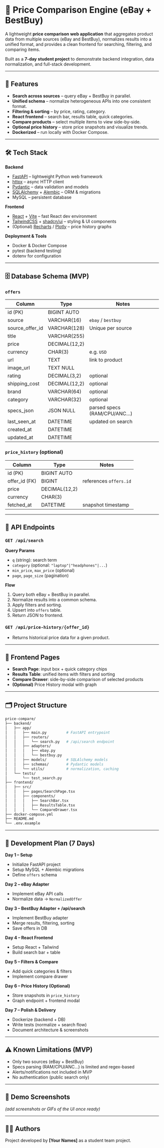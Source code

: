 # 🛒 Price Comparison Engine (eBay + BestBuy)

A lightweight **price comparison web application** that aggregates product data from multiple sources (eBay and BestBuy), normalizes results into a unified format, and provides a clean frontend for searching, filtering, and comparing items.  

Built as a **7-day student project** to demonstrate backend integration, data normalization, and full-stack development.

---

## 🚀 Features
- **Search across sources** – query eBay + BestBuy in parallel.
- **Unified schema** – normalize heterogeneous APIs into one consistent format.
- **Filtering & sorting** – by price, rating, category.
- **React frontend** – search bar, results table, quick categories.
- **Compare products** – select multiple items to view side-by-side.
- **Optional price history** – store price snapshots and visualize trends.
- **Dockerized** – run locally with Docker Compose.

---

## 🛠️ Tech Stack
**Backend**
- [FastAPI](https://fastapi.tiangolo.com/) – lightweight Python web framework
- [httpx](https://www.python-httpx.org/) – async HTTP client
- [Pydantic](https://docs.pydantic.dev/) – data validation and models
- [SQLAlchemy](https://www.sqlalchemy.org/) + [Alembic](https://alembic.sqlalchemy.org/) – ORM & migrations
- MySQL – persistent database

**Frontend**
- [React](https://react.dev/) + [Vite](https://vitejs.dev/) – fast React dev environment
- [TailwindCSS](https://tailwindcss.com/) + [shadcn/ui](https://ui.shadcn.com/) – styling & UI components
- (Optional) [Recharts](https://recharts.org/) / [Plotly](https://plotly.com/javascript/) – price history graphs

**Deployment & Tools**
- Docker & Docker Compose
- pytest (backend testing)
- dotenv for configuration

---

## 🗄️ Database Schema (MVP)

### `offers`
| Column            | Type              | Notes                                  |
|-------------------|------------------|----------------------------------------|
| id (PK)           | BIGINT AUTO      |                                        |
| source            | VARCHAR(16)      | `ebay` / `bestbuy`                     |
| source_offer_id   | VARCHAR(128)     | Unique per source                      |
| title             | VARCHAR(255)     |                                        |
| price             | DECIMAL(12,2)    |                                        |
| currency          | CHAR(3)          | e.g. `USD`                             |
| url               | TEXT             | link to product                        |
| image_url         | TEXT NULL        |                                        |
| rating            | DECIMAL(3,2)     | optional                               |
| shipping_cost     | DECIMAL(12,2)    | optional                               |
| brand             | VARCHAR(64)      | optional                               |
| category          | VARCHAR(32)      | optional                               |
| specs_json        | JSON NULL        | parsed specs (RAM/CPU/ANC…)            |
| last_seen_at      | DATETIME         | updated on search                      |
| created_at        | DATETIME         |                                        |
| updated_at        | DATETIME         |                                        |

### `price_history` (optional)
| Column         | Type           | Notes                  |
|----------------|---------------|-------------------------|
| id (PK)        | BIGINT AUTO   |                         |
| offer_id (FK)  | BIGINT        | references `offers.id`  |
| price          | DECIMAL(12,2) |                         |
| currency       | CHAR(3)       |                         |
| fetched_at     | DATETIME      | snapshot timestamp      |

---

## 🔗 API Endpoints

### `GET /api/search`
**Query Params**
- `q` (string): search term
- `category` (optional: `"laptop"|"headphones"|...`)
- `min_price`, `max_price` (optional)
- `page`, `page_size` (pagination)

**Flow**
1. Query both eBay + BestBuy in parallel.
2. Normalize results into a common schema.
3. Apply filters and sorting.
4. Upsert into `offers` table.
5. Return JSON to frontend.

### `GET /api/price-history/{offer_id}`
- Returns historical price data for a given product.

---

## 🎨 Frontend Pages

- **Search Page**: input box + quick category chips  
- **Results Table**: unified items with filters and sorting  
- **Compare Drawer**: side-by-side comparison of selected products  
- **(Optional)** Price History modal with graph  

---

## 🗂️ Project Structure
```bash
price-compare/
├── backend/
│   ├── app/
│   │   ├── main.py         # FastAPI entrypoint
│   │   ├── routers/
│   │   │   └── search.py   # /api/search endpoint
│   │   ├── adapters/
│   │   │   ├── ebay.py
│   │   │   └── bestbuy.py
│   │   ├── models/         # SQLAlchemy models
│   │   ├── schemas/        # Pydantic models
│   │   └── utils/          # normalization, caching
│   └── tests/
│       └── test_search.py
├── frontend/
│   ├── src/
│   │   ├── pages/SearchPage.tsx
│   │   ├── components/
│   │   │   ├── SearchBar.tsx
│   │   │   ├── ResultsTable.tsx
│   │   │   └── CompareDrawer.tsx
├── docker-compose.yml
├── README.md
└── .env.example
```

---

## 🧩 Development Plan (7 Days)

**Day 1 – Setup**
- Initialize FastAPI project  
- Setup MySQL + Alembic migrations  
- Define `offers` schema  

**Day 2 – eBay Adapter**
- Implement eBay API calls  
- Normalize data → `NormalizedOffer`  

**Day 3 – BestBuy Adapter + /api/search**
- Implement BestBuy adapter  
- Merge results, filtering, sorting  
- Save offers in DB  

**Day 4 – React Frontend**
- Setup React + Tailwind  
- Build search bar + table  

**Day 5 – Filters & Compare**
- Add quick categories & filters  
- Implement compare drawer  

**Day 6 – Price History (Optional)**
- Store snapshots in `price_history`  
- Graph endpoint + frontend modal  

**Day 7 – Polish & Delivery**
- Dockerize (backend + DB)  
- Write tests (normalize + search flow)  
- Document architecture & screenshots  

---

## ⚠️ Known Limitations (MVP)
- Only two sources (eBay + BestBuy)  
- Specs parsing (RAM/CPU/ANC…) is limited and regex-based  
- Alerts/notifications not included in MVP  
- No authentication (public search only)  

---

## 📸 Demo Screenshots
*(add screenshots or GIFs of the UI once ready)*

---

## 🧑‍💻 Authors
Project developed by **[Your Names]** as a student team project.  
